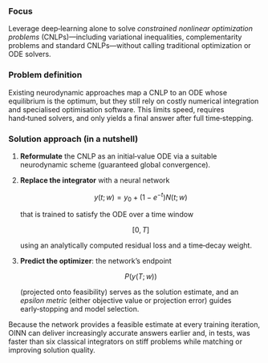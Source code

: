 ### Focus

Leverage deep‑learning alone to solve _constrained nonlinear optimization problems_ (CNLPs)—including variational inequalities, complementarity problems and standard CNLPs—without calling traditional optimization or ODE solvers.

### Problem definition

Existing neurodynamic approaches map a CNLP to an ODE whose equilibrium is the optimum, but they still rely on costly numerical integration and specialised optimisation software. This limits speed, requires hand‑tuned solvers, and only yields a final answer after full time‑stepping.

### Solution approach (in a nutshell)

1. **Reformulate** the CNLP as an initial‑value ODE via a suitable neurodynamic scheme (guaranteed global convergence).
    
2. **Replace the integrator** with a neural network

   $$
   y(t; w) = y_0 + (1 - e^{-t})N(t; w)
   $$

   that is trained to satisfy the ODE over a time window

   $$
   [0, T]
   $$

   using an analytically computed residual loss and a time‑decay weight.
    
3. **Predict the optimizer**: the network’s endpoint

   $$
   P(y(T; w))
   $$

   (projected onto feasibility) serves as the solution estimate, and an _epsilon metric_ (either objective value or projection error) guides early‑stopping and model selection.
    

Because the network provides a feasible estimate at every training iteration, OINN can deliver increasingly accurate answers earlier and, in tests, was faster than six classical integrators on stiff problems while matching or improving solution quality.